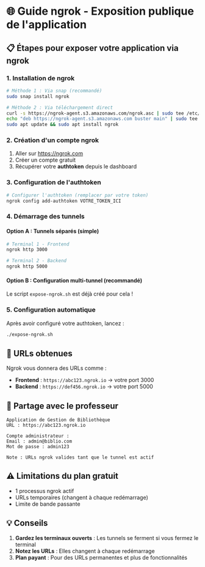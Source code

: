 # 🌐 Guide ngrok - Exposition publique de l'application

## 📋 Étapes pour exposer votre application via ngrok

### 1. Installation de ngrok

```bash
# Méthode 1 : Via snap (recommandé)
sudo snap install ngrok

# Méthode 2 : Via téléchargement direct
curl -s https://ngrok-agent.s3.amazonaws.com/ngrok.asc | sudo tee /etc/apt/trusted.gpg.d/ngrok.asc >/dev/null
echo "deb https://ngrok-agent.s3.amazonaws.com buster main" | sudo tee /etc/apt/sources.list.d/ngrok.list
sudo apt update && sudo apt install ngrok
```

### 2. Création d'un compte ngrok

1. Aller sur https://ngrok.com
2. Créer un compte gratuit
3. Récupérer votre **authtoken** depuis le dashboard

### 3. Configuration de l'authtoken

```bash
# Configurer l'authtoken (remplacer par votre token)
ngrok config add-authtoken VOTRE_TOKEN_ICI
```

### 4. Démarrage des tunnels

#### Option A : Tunnels séparés (simple)
```bash
# Terminal 1 - Frontend
ngrok http 3000

# Terminal 2 - Backend  
ngrok http 5000
```

#### Option B : Configuration multi-tunnel (recommandé)
Le script `expose-ngrok.sh` est déjà créé pour cela !

### 5. Configuration automatique

Après avoir configuré votre authtoken, lancez :
```bash
./expose-ngrok.sh
```

## 🔧 URLs obtenues

Ngrok vous donnera des URLs comme :
- **Frontend** : `https://abc123.ngrok.io` → votre port 3000
- **Backend** : `https://def456.ngrok.io` → votre port 5000

## 📱 Partage avec le professeur

```
Application de Gestion de Bibliothèque
URL : https://abc123.ngrok.io

Compte administrateur :
Email : admin@biblio.com
Mot de passe : admin123

Note : URLs ngrok valides tant que le tunnel est actif
```

## ⚠️ Limitations du plan gratuit

- 1 processus ngrok actif
- URLs temporaires (changent à chaque redémarrage)
- Limite de bande passante

## 💡 Conseils

1. **Gardez les terminaux ouverts** : Les tunnels se ferment si vous fermez le terminal
2. **Notez les URLs** : Elles changent à chaque redémarrage
3. **Plan payant** : Pour des URLs permanentes et plus de fonctionnalités
